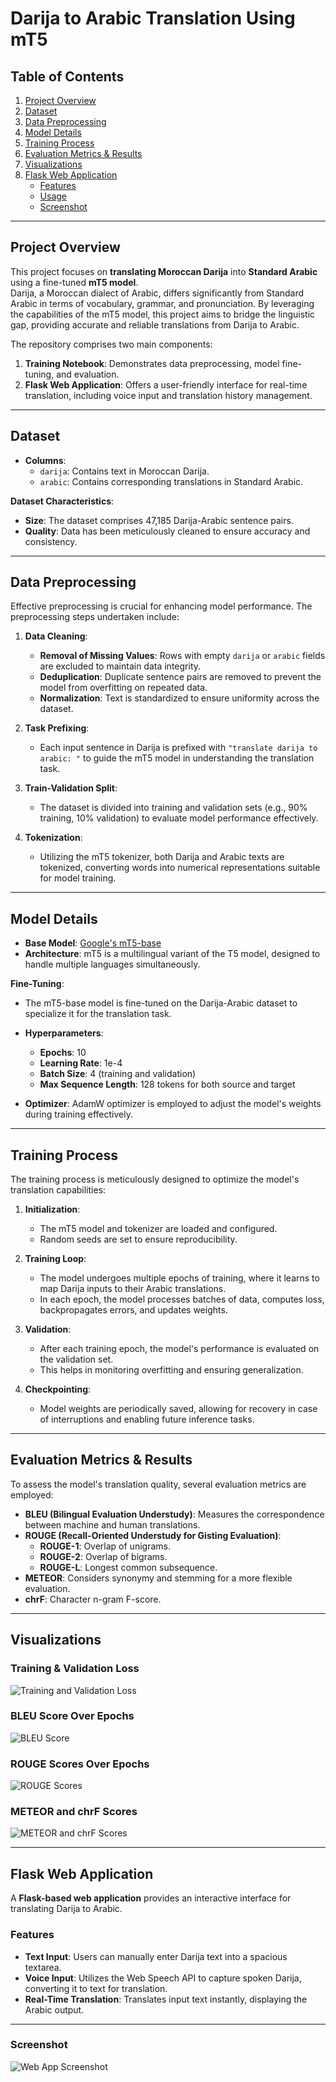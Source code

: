 # Darija to Arabic Translation Using mT5

## Table of Contents

1. [Project Overview](#project-overview)  
2. [Dataset](#dataset)  
3. [Data Preprocessing](#data-preprocessing)  
4. [Model Details](#model-details)  
5. [Training Process](#training-process)  
6. [Evaluation Metrics & Results](#evaluation-metrics--results)  
7. [Visualizations](#visualizations)  
8. [Flask Web Application](#flask-web-application)  
   - [Features](#features)  
   - [Usage](#usage)  
   - [Screenshot](#screenshot)  

---

## Project Overview

This project focuses on **translating Moroccan Darija** into **Standard Arabic** using a fine-tuned **mT5 model**.  
Darija, a Moroccan dialect of Arabic, differs significantly from Standard Arabic in terms of vocabulary, grammar, and pronunciation. By leveraging the capabilities of the mT5 model, this project aims to bridge the linguistic gap, providing accurate and reliable translations from Darija to Arabic.

The repository comprises two main components:

1. **Training Notebook**: Demonstrates data preprocessing, model fine-tuning, and evaluation.  
2. **Flask Web Application**: Offers a user-friendly interface for real-time translation, including voice input and translation history management.

---

## Dataset

- **Columns**:
  - `darija`: Contains text in Moroccan Darija.
  - `arabic`: Contains corresponding translations in Standard Arabic.

**Dataset Characteristics**:
- **Size**: The dataset comprises 47,185 Darija-Arabic sentence pairs.  
- **Quality**: Data has been meticulously cleaned to ensure accuracy and consistency.

---

## Data Preprocessing

Effective preprocessing is crucial for enhancing model performance. The preprocessing steps undertaken include:

1. **Data Cleaning**:
   - **Removal of Missing Values**: Rows with empty `darija` or `arabic` fields are excluded to maintain data integrity.
   - **Deduplication**: Duplicate sentence pairs are removed to prevent the model from overfitting on repeated data.
   - **Normalization**: Text is standardized to ensure uniformity across the dataset.

2. **Task Prefixing**:
   - Each input sentence in Darija is prefixed with `"translate darija to arabic: "` to guide the mT5 model in understanding the translation task.

3. **Train-Validation Split**:
   - The dataset is divided into training and validation sets (e.g., 90% training, 10% validation) to evaluate model performance effectively.

4. **Tokenization**:
   - Utilizing the mT5 tokenizer, both Darija and Arabic texts are tokenized, converting words into numerical representations suitable for model training.

---

## Model Details

- **Base Model**: [Google's mT5-base](https://huggingface.co/google/mt5-base)  
- **Architecture**: mT5 is a multilingual variant of the T5 model, designed to handle multiple languages simultaneously.  

**Fine-Tuning**:
- The mT5-base model is fine-tuned on the Darija-Arabic dataset to specialize it for the translation task.
- **Hyperparameters**:
  - **Epochs**: 10
  - **Learning Rate**: 1e-4
  - **Batch Size**: 4 (training and validation)
  - **Max Sequence Length**: 128 tokens for both source and target

- **Optimizer**: AdamW optimizer is employed to adjust the model's weights during training effectively.

---

## Training Process

The training process is meticulously designed to optimize the model's translation capabilities:

1. **Initialization**:
   - The mT5 model and tokenizer are loaded and configured.
   - Random seeds are set to ensure reproducibility.

2. **Training Loop**:
   - The model undergoes multiple epochs of training, where it learns to map Darija inputs to their Arabic translations.
   - In each epoch, the model processes batches of data, computes loss, backpropagates errors, and updates weights.

3. **Validation**:
   - After each training epoch, the model's performance is evaluated on the validation set.
   - This helps in monitoring overfitting and ensuring generalization.

4. **Checkpointing**:
   - Model weights are periodically saved, allowing for recovery in case of interruptions and enabling future inference tasks.

---

## Evaluation Metrics & Results

To assess the model's translation quality, several evaluation metrics are employed:

- **BLEU (Bilingual Evaluation Understudy)**: Measures the correspondence between machine and human translations.  
- **ROUGE (Recall-Oriented Understudy for Gisting Evaluation)**:
  - **ROUGE-1**: Overlap of unigrams.
  - **ROUGE-2**: Overlap of bigrams.
  - **ROUGE-L**: Longest common subsequence.  
- **METEOR**: Considers synonymy and stemming for a more flexible evaluation.  
- **chrF**: Character n-gram F-score.  

---

## Visualizations

### Training & Validation Loss

![Training and Validation Loss](./assets/loss_plot.png)

### BLEU Score Over Epochs

![BLEU Score](./assets/bleu_plot.png)

### ROUGE Scores Over Epochs

![ROUGE Scores](./assets/rouge_plot.png)

### METEOR and chrF Scores

![METEOR and chrF Scores](./assets/meteor_chrf_plot.png)

---

## Flask Web Application

A **Flask-based web application** provides an interactive interface for translating Darija to Arabic.  

### Features

- **Text Input**: Users can manually enter Darija text into a spacious textarea.  
- **Voice Input**: Utilizes the Web Speech API to capture spoken Darija, converting it to text for translation.  
- **Real-Time Translation**: Translates input text instantly, displaying the Arabic output.  

---

### Screenshot

![Web App Screenshot](./assets/app_screenshot.png)
